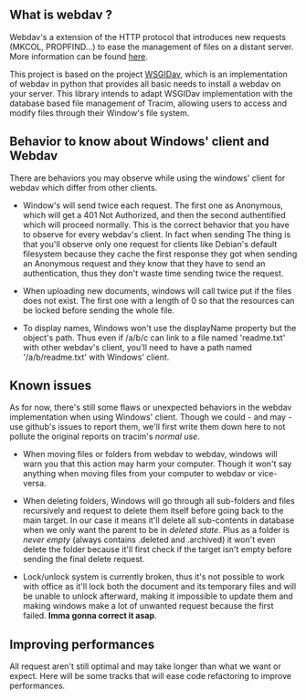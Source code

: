 ## What is webdav ?

Webdav's a extension of the HTTP protocol that introduces new requests (MKCOL, PROPFIND...) to ease the
management of files on a distant server. More information can be found [here](https://tools.ietf.org/html/rfc4918).

This project is based on the project [WSGIDav](https://github.com/mar10/wsgidav), which is an implementation of webdav in python that
provides all basic needs to install a webdav on your server. This library intends to adapt WSGIDav implementation
with the database based file management of Tracim, allowing users to access and modify files through their
Window's file system.

## Behavior to know about Windows' client and Webdav

There are behaviors you may observe while using the windows' client for webdav which differ from other clients.

* Window's will send twice each request. The first one as Anonymous, which will get a 401 Not Authorized, and then
the second authentified which will proceed normally. This is the correct behavior that you have to observe for every webdav's client.
In fact when sending
The thing is that you'll observe only one request for clients like Debian's default filesystem because they cache the first response
they got when sending an Anonymous request and they know that they have to send an authentication, thus they don't waste time sending
twice the request.

* When uploading new documents, windows will call twice put if the files does not exist. The first one with a length of 0 so that the resources
can be locked before sending the whole file.

* To display names, Windows won't use the displayName property but the object's path. Thus even if /a/b/c can link to a file named 'readme.txt' with
   other webdav's client, you'll need to have a path named '/a/b/readme.txt' with Windows' client.

## Known issues

As for now, there's still some flaws or unexpected behaviors in the webdav implementation when using Windows' client.
Though we could - and may - use github's issues to report them, we'll first write them down here to not pollute the
original reports on tracim's _normal use_.

* When moving files or folders from webdav to webdav, windows will warn you that this action may harm your computer. Though it won't say anything
when moving files from your computer to webdav or vice-versa.

* When deleting folders, Windows will go through all sub-folders and files recursively and request to delete them itself before going back to the main
target. In our case it means it'll delete all sub-contents in database when we only want the parent to be in _deleted state_.
Plus as a folder is _never empty_ (always contains .deleted and .archived) it won't even delete the folder because it'll first check if the target
isn't empty before sending the final delete request.

* Lock/unlock system is currently broken, thus it's not possible to work with office as it'll lock both the document and its temporary files and
will be unable to unlock afterward, making it impossible to update them and making windows make a lot of unwanted request because the first failed.
**Imma gonna correct it asap**.

## Improving performances

All request aren't still optimal and may take longer than what we want or expect. Here will be some tracks that will ease
code refactoring to improve performances.